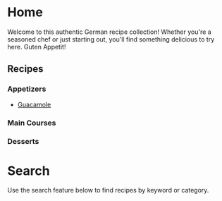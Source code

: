 # Home

Welcome to this authentic German recipe collection! Whether you're a seasoned chef or just starting out, you'll find something delicious to try here. Guten Appetit!

## Recipes

### Appetizers

- [Guacamole](recipes/guacamole.md)


### Main Courses


### Desserts


# Search

Use the search feature below to find recipes by keyword or category.

